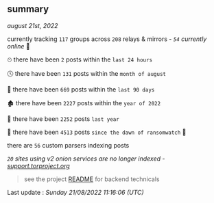 
## summary
_august 21st, 2022_

currently tracking `117` groups across `208` relays & mirrors - _`54` currently online_ 📡

⏲ there have been `2` posts within the `last 24 hours`

🕓 there have been `131` posts within the `month of august`

📅 there have been `669` posts within the `last 90 days`

🏚 there have been `2227` posts within the `year of 2022`

🚀 there have been `2252` posts `last year`

🦕 there have been `4513` posts `since the dawn of ransomwatch` 🐣

there are `56` custom parsers indexing posts

_`20` sites using v2 onion services are no longer indexed - [support.torproject.org](https://support.torproject.org/onionservices/v2-deprecation/)_

> see the project [README](https://github.com/jmousqueton/ransomwatch#readme) for backend technicals



Last update : _Sunday 21/08/2022 11:16:06 (UTC)_

